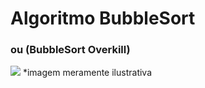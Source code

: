 # Algoritmo BubbleSort
### ou (BubbleSort Overkill)

<img src="matandoFormiga.png" style="width:auto;height:auto"/>
*imagem meramente ilustrativa